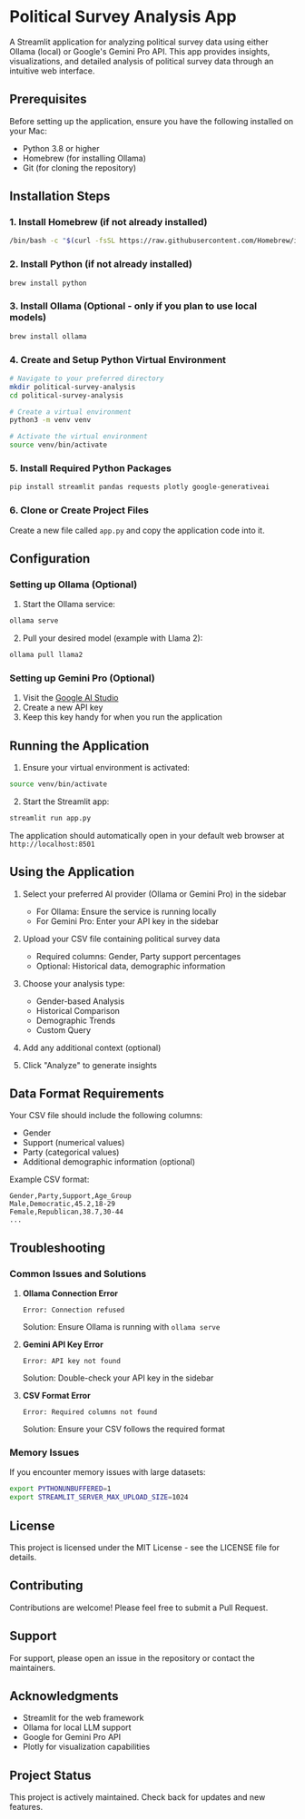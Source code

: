 # Political Survey Analysis App

A Streamlit application for analyzing political survey data using either Ollama (local) or Google's Gemini Pro API. This app provides insights, visualizations, and detailed analysis of political survey data through an intuitive web interface.

## Prerequisites

Before setting up the application, ensure you have the following installed on your Mac:

- Python 3.8 or higher
- Homebrew (for installing Ollama)
- Git (for cloning the repository)

## Installation Steps

### 1. Install Homebrew (if not already installed)

```bash
/bin/bash -c "$(curl -fsSL https://raw.githubusercontent.com/Homebrew/install/HEAD/install.sh)"
```

### 2. Install Python (if not already installed)

```bash
brew install python
```

### 3. Install Ollama (Optional - only if you plan to use local models)

```bash
brew install ollama
```

### 4. Create and Setup Python Virtual Environment

```bash
# Navigate to your preferred directory
mkdir political-survey-analysis
cd political-survey-analysis

# Create a virtual environment
python3 -m venv venv

# Activate the virtual environment
source venv/bin/activate
```

### 5. Install Required Python Packages

```bash
pip install streamlit pandas requests plotly google-generativeai
```

### 6. Clone or Create Project Files

Create a new file called `app.py` and copy the application code into it.

## Configuration

### Setting up Ollama (Optional)

1. Start the Ollama service:
```bash
ollama serve
```

2. Pull your desired model (example with Llama 2):
```bash
ollama pull llama2
```

### Setting up Gemini Pro (Optional)

1. Visit the [Google AI Studio](https://makersuite.google.com/app/apikey)
2. Create a new API key
3. Keep this key handy for when you run the application

## Running the Application

1. Ensure your virtual environment is activated:
```bash
source venv/bin/activate
```

2. Start the Streamlit app:
```bash
streamlit run app.py
```

The application should automatically open in your default web browser at `http://localhost:8501`

## Using the Application

1. Select your preferred AI provider (Ollama or Gemini Pro) in the sidebar
   - For Ollama: Ensure the service is running locally
   - For Gemini Pro: Enter your API key in the sidebar

2. Upload your CSV file containing political survey data
   - Required columns: Gender, Party support percentages
   - Optional: Historical data, demographic information

3. Choose your analysis type:
   - Gender-based Analysis
   - Historical Comparison
   - Demographic Trends
   - Custom Query

4. Add any additional context (optional)

5. Click "Analyze" to generate insights

## Data Format Requirements

Your CSV file should include the following columns:
- Gender
- Support (numerical values)
- Party (categorical values)
- Additional demographic information (optional)

Example CSV format:
```csv
Gender,Party,Support,Age_Group
Male,Democratic,45.2,18-29
Female,Republican,38.7,30-44
...
```

## Troubleshooting

### Common Issues and Solutions

1. **Ollama Connection Error**
   ```
   Error: Connection refused
   ```
   Solution: Ensure Ollama is running with `ollama serve`

2. **Gemini API Key Error**
   ```
   Error: API key not found
   ```
   Solution: Double-check your API key in the sidebar

3. **CSV Format Error**
   ```
   Error: Required columns not found
   ```
   Solution: Ensure your CSV follows the required format

### Memory Issues

If you encounter memory issues with large datasets:

```bash
export PYTHONUNBUFFERED=1
export STREAMLIT_SERVER_MAX_UPLOAD_SIZE=1024
```

## License

This project is licensed under the MIT License - see the LICENSE file for details.

## Contributing

Contributions are welcome! Please feel free to submit a Pull Request.

## Support

For support, please open an issue in the repository or contact the maintainers.

## Acknowledgments

- Streamlit for the web framework
- Ollama for local LLM support
- Google for Gemini Pro API
- Plotly for visualization capabilities

## Project Status

This project is actively maintained. Check back for updates and new features.